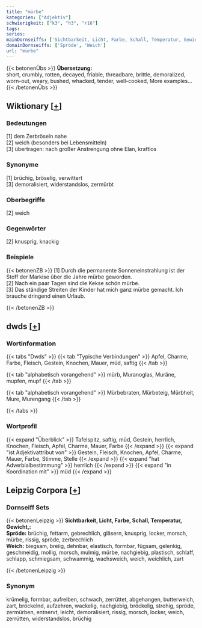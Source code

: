 ```yaml
---
title: "mürbe"
kategorien: ["Adjektiv"]
schwierigkeit: ["k3", "h3", "r16"]
tags:
series:
mainDornseiffs: ['Sichtbarkeit, Licht, Farbe, Schall, Temperatur, Gewicht,']
domainDornseiffs: ['Spröde', 'Weich']
url: "mürbe"
---
```


{{< betonenÜbs >}}
**Übersetzung:**  
short, crumbly, rotten, decayed, friable, threadbare, brittle, demoralized, worn-out, weary, bushed, whacked, tender, well-cooked, More examples...  
{{< /betonenÜbs >}}

## Wiktionary [[+](https://de.wiktionary.org/wiki/mürbe)]

### Bedeutungen
[1] dem Zerbröseln nahe  
[2] weich (besonders bei Lebensmitteln)  
[3] übertragen: nach großer Anstrengung ohne Elan, kraftlos  

### Synonyme
[1] brüchig, bröselig, verwittert  
[3] demoralisiert, widerstandslos, zermürbt  

### Oberbegriffe
[2] weich  

### Gegenwörter
[2] knusprig, knackig  

### Beispiele
{{< betonenZB >}}
[1] Durch die permanente Sonneneinstrahlung ist der Stoff der Markise über die Jahre mürbe geworden.  
[2] Nach ein paar Tagen sind die Kekse schön mürbe.  
[3] Das ständige Streiten der Kinder hat mich ganz mürbe gemacht. Ich brauche dringend einen Urlaub.  

{{< /betonenZB >}}


## dwds [[+](https://www.dwds.de/wb/mürbe)]

### Wortinformation
{{< tabs "Dwds" >}}
{{< tab "Typische Verbindungen" >}}
Apfel, Charme, Farbe, Fleisch, Gestein, Knochen, Mauer, müd, saftig
{{< /tab >}}

{{< tab "alphabetisch vorangehend" >}}
mürb, Muranoglas, Muräne, mupfen, mupf
{{< /tab >}}

{{< tab "alphabetisch vorangehend" >}}
Mürbebraten, Mürbeteig, Mürbheit, Mure, Murengang
{{< /tab >}}

{{< /tabs >}}

### Wortprofil
{{< expand "Überblick" >}} Tafelspitz, saftig, müd, Gestein, herrlich, Knochen, Fleisch, Apfel, Charme, Mauer, Farbe {{< /expand >}}
{{< expand "ist Adjektivattribut von" >}} Gestein, Fleisch, Knochen, Apfel, Charme, Mauer, Farbe, Stimme, Stelle {{< /expand >}}
{{< expand "hat Adverbialbestimmung" >}} herrlich {{< /expand >}}
{{< expand "in Koordination mit" >}} müd {{< /expand >}}

## Leipzig Corpora [[+](https://corpora.uni-leipzig.de/en/res?word=mürbe&corpusId=deu_newscrawl-public_2018)]

### Dornseiff Sets
{{< betonenLeipzig >}}
**Sichtbarkeit, Licht, Farbe, Schall, Temperatur, Gewicht,:**  
**Spröde:** brüchig, fettarm, gebrechlich, gläsern, knusprig, locker, morsch, mürbe, rissig, spröde, zerbrechlich  
**Weich:** biegsam, breiig, dehnbar, elastisch, formbar, fügsam, gelenkig, geschmeidig, mollig, morsch, mulmig, mürbe, nachgiebig, plastisch, schlaff, schlapp, schmiegsam, schwammig, wachsweich, weich, weichlich, zart  

{{< /betonenLeipzig >}}

### Synonym
krümelig, formbar, aufreiben, schwach, zerrüttet, abgehangen, butterweich, zart, bröckelnd, aufzehren, wackelig, nachgiebig, bröckelig, strohig, spröde, zermürben, entnervt, leicht, demoralisiert, rissig, morsch, locker, weich, zerrütten, widerstandslos, brüchig

